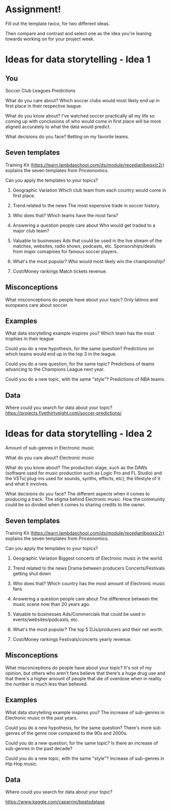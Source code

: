 # Assignment!

Fill out the template *twice*, for two different ideas.

Then compare and contrast and select one as the idea you're leaning towards
working on for your project week.

# Ideas for data storytelling - Idea 1

## You
Soccer Club Leagues Predictions

What do you care about?
Which soccer clubs would most likely end up in first place in their respective league.

What do you know about?
I've watched soccer practically all my life so coming up with conclusions of who would come in first place will be more aligned accurately to what the data would predict.

What decisions do you face?
Betting on my favorite teams.

## Seven templates

Training Kit (https://learn.lambdaschool.com/ds/module/recedjanlbpqxic2r) explains the seven templates from Priceonomics.

Can you apply the templates to your topics? 

1. Geographic Variation
Which club team from each country would come in first place.

2. Trend related to the news
The most expensive trade in soccer history.

3. Who does that?
Which teams have the most fans?

4. Answering a question people care about
Who would get traded to a major club team?

5. Valuable to businesses
Ads that could be used in the live stream of the matches, websites, radio shows, podcasts, etc.
Sponsorships/deals from major comapnies for famous soccer players.

6. What's the most popular?
Who would most likely win the championship?

7. Cost/Money rankings
Match tickets revenue.

## Misconceptions

What misconceptions do people have about your topic?
Only latinos and europeans care about soccer.


## Examples

What data storytelling example inspires you?
Which team has the most trophies in their league

Could you do a new hypothesis, for the same question?
Predictions on which teams would end up in the top 3 in the league.

Could you do a new question, for the same topic?
Predictions of teams advancing to the Champions League next year.

Could you do a new topic, with the same "style"?
Predictions of NBA teams.

## Data

Where could you search for data about your topic?
https://projects.fivethirtyeight.com/soccer-predictions/

# Ideas for data storytelling - Idea 2
Amount of sub-genres in Electronic music

What do you care about?
Electronic music

What do you know about?
The production stage, such as the DAWs (software used for music production such as Logic Pro and FL Studio) and the VSTs( plug-ins used for sounds, synths, effects, etc), the lifestyle of it and what it involves.

What decisions do you face?
The different aspects when it comes to producing a track.
The stigma behind Electronic music.
How the community could be so divided when it comes to sharing credits to the owner.


## Seven templates

Training Kit (https://learn.lambdaschool.com/ds/module/recedjanlbpqxic2r) explains the seven templates from Priceonomics.

Can you apply the templates to your topics? 

1. Geographic Variation
Biggest concerts of Electronic music in the world.

2. Trend related to the news
Drama between producers
Concerts/Festivals getting shut down

3. Who does that?
Which country has the most amount of Electronic music fans

4. Answering a question people care about
The difference between the music scene now than 20 years ago.

5. Valuable to businesses
Ads/Commercials that could be used in events/websites/podcasts, etc.

6. What's the most popular?
The top 5 DJs/producers and their net worth.

7. Cost/Money rankings
Festivals/concerts yearly revenue.


## Misconceptions

What misconceptions do people have about your topic?
It's not of my opinion, but others who aren't fans believe that there's a huge drug use and that there's a higher amount of people that die of overdose when in reality the number is much less than believed.


## Examples

What data storytelling example inspires you?
The increase of sub-genres in Electronic music in the past years.

Could you do a new hypothesis, for the same question?
There's more sub genres of the genre now compared to the 90s and 2000s.

Could you do a new question, for the same topic?
Is there an increase of sub-genres in the past decade?

Could you do a new topic, with the same "style"?
Increase of sub-genres in Hip Hop music.

## Data

Where could you search for data about your topic?

https://www.kaggle.com/caparrini/beatsdatase
